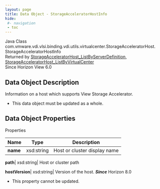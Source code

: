 ```yaml
---
layout: page
title: Data Object - StorageAcceleratorHostInfo
hide:
 #- navigation
 - toc
---
```






Java Class
    com.vmware.vdi.vlsi.binding.vdi.utils.virtualcenter.StorageAcceleratorHost.StorageAcceleratorHostInfo  
Returned by
     [StorageAcceleratorHost_ListByServerDefinition](vdi.utils.virtualcenter.StorageAcceleratorHost.md#listByServerDefinition), [StorageAcceleratorHost_ListByVirtualCenter](vdi.utils.virtualcenter.StorageAcceleratorHost.md#listByVirtualCenter)  
Since 
    Horizon View 6.0

## Data Object Description 

Information on a host which supports View Storage Accelerator. 

  * This data object must be updated as a whole.



## Data Object Properties

Properties

Name |  Type |  Description   
---|---|---  
**name**|  xsd:string|  Host or cluster display name   
  
**path**|  xsd:string|  Host or cluster path   
  
**hostVersion**|  xsd:string|  Version of the host.  **_Since_** Horizon 8.0  


* This property cannot be updated.

  
  
  
 
  
  

